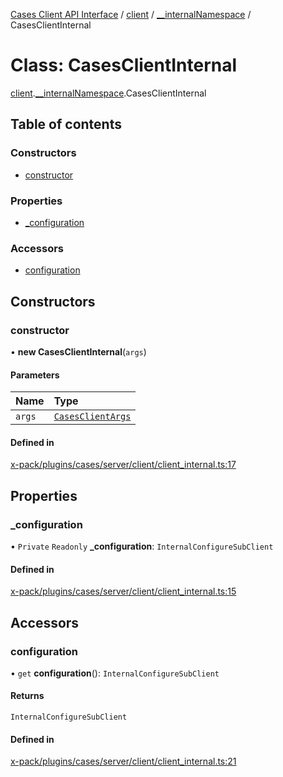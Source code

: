 [Cases Client API Interface](../README.md) / [client](../modules/client.md) / [\_\_internalNamespace](../modules/client.__internalNamespace.md) / CasesClientInternal

# Class: CasesClientInternal

[client](../modules/client.md).[__internalNamespace](../modules/client.__internalNamespace.md).CasesClientInternal

## Table of contents

### Constructors

- [constructor](client.__internalNamespace.CasesClientInternal.md#constructor)

### Properties

- [\_configuration](client.__internalNamespace.CasesClientInternal.md#_configuration)

### Accessors

- [configuration](client.__internalNamespace.CasesClientInternal.md#configuration)

## Constructors

### constructor

• **new CasesClientInternal**(`args`)

#### Parameters

| Name | Type |
| :------ | :------ |
| `args` | [`CasesClientArgs`](../interfaces/client.__internalNamespace.CasesClientArgs.md) |

#### Defined in

[x-pack/plugins/cases/server/client/client_internal.ts:17](https://github.com/elastic/kibana/blob/06b0f975f60/x-pack/plugins/cases/server/client/client_internal.ts#L17)

## Properties

### \_configuration

• `Private` `Readonly` **\_configuration**: `InternalConfigureSubClient`

#### Defined in

[x-pack/plugins/cases/server/client/client_internal.ts:15](https://github.com/elastic/kibana/blob/06b0f975f60/x-pack/plugins/cases/server/client/client_internal.ts#L15)

## Accessors

### configuration

• `get` **configuration**(): `InternalConfigureSubClient`

#### Returns

`InternalConfigureSubClient`

#### Defined in

[x-pack/plugins/cases/server/client/client_internal.ts:21](https://github.com/elastic/kibana/blob/06b0f975f60/x-pack/plugins/cases/server/client/client_internal.ts#L21)
